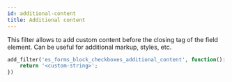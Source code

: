 ```yaml
---
id: additional-content
title: Additional content
---
```


This filter allows to add custom content before the closing tag of the field element. Can be useful for additional markup, styles, etc.

```php
add_filter('es_forms_block_checkboxes_additional_content', function(): string {
	return '<custom-string>';
})
```
